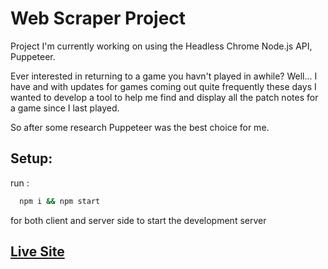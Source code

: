 
# Web Scraper Project

Project I'm currently working on using the Headless Chrome Node.js API, Puppeteer.

Ever interested in returning to a game you havn't played in awhile? Well... I have and with updates for games coming out quite frequently these days I wanted to develop a tool to help me find and display all the patch notes for a game since I last played.

So after some research Puppeteer was the best choice for me.


## Setup:

run :
```bash
  npm i && npm start
```
for both client and server side to start the development server

## [Live Site](https://web-scraper-project.herokuapp.com/)
